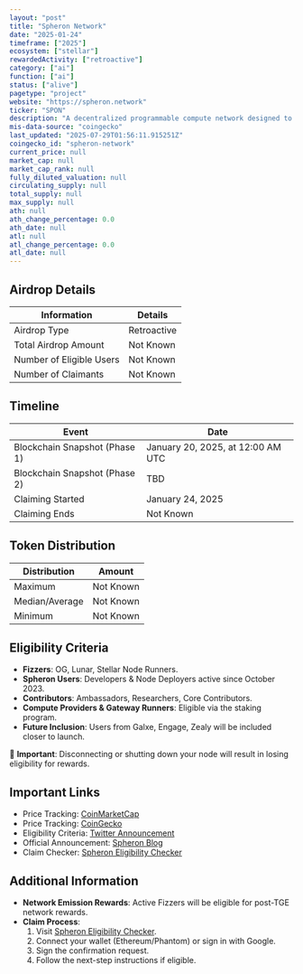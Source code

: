 ```yaml
---
layout: "post"
title: "Spheron Network"
date: "2025-01-24"
timeframe: ["2025"]
ecosystem: ["stellar"]
rewardedActivity: ["retroactive"]
category: ["ai"]
function: ["ai"]
status: ["alive"]
pagetype: "project"
website: "https://spheron.network"
ticker: "SPON"
description: "A decentralized programmable compute network designed to power autonomous AI agents."
mis-data-source: "coingecko"
last_updated: "2025-07-29T01:56:11.915251Z"
coingecko_id: "spheron-network"
current_price: null
market_cap: null
market_cap_rank: null
fully_diluted_valuation: null
circulating_supply: null
total_supply: null
max_supply: null
ath: null
ath_change_percentage: 0.0
ath_date: null
atl: null
atl_change_percentage: 0.0
atl_date: null
---
```


## Airdrop Details

| Information              | Details     |
| ------------------------ | ----------- |
| Airdrop Type             | Retroactive |
| Total Airdrop Amount     | Not Known   |
| Number of Eligible Users | Not Known   |
| Number of Claimants      | Not Known   |

## Timeline

| Event                         | Date                              |
| ----------------------------- | --------------------------------- |
| Blockchain Snapshot (Phase 1) | January 20, 2025, at 12:00 AM UTC |
| Blockchain Snapshot (Phase 2) | TBD                               |
| Claiming Started              | January 24, 2025                  |
| Claiming Ends                 | Not Known                         |

## Token Distribution

| Distribution   | Amount    |
| -------------- | --------- |
| Maximum        | Not Known |
| Median/Average | Not Known |
| Minimum        | Not Known |

## Eligibility Criteria

- **Fizzers**: OG, Lunar, Stellar Node Runners.
- **Spheron Users**: Developers & Node Deployers active since October 2023.
- **Contributors**: Ambassadors, Researchers, Core Contributors.
- **Compute Providers & Gateway Runners**: Eligible via the staking program.
- **Future Inclusion**: Users from Galxe, Engage, Zealy will be included closer to launch.

🔹 **Important**: Disconnecting or shutting down your node will result in losing eligibility for rewards.

## Important Links

- Price Tracking: [CoinMarketCap](https://coinmarketcap.com/currencies/spheron-network)
- Price Tracking: [CoinGecko](https://www.coingecko.com/en/coins/spheron-network)
- Eligibility Criteria: [Twitter Announcement](https://x.com/SpheronFDN/status/1882848514423824486)
- Official Announcement: [Spheron Blog](https://blog.spheron.network/spon-the-foundational-token-powering-the-ai-agent-economy)
- Claim Checker: [Spheron Eligibility Checker](https://checker.spheron.network)

## Additional Information

- **Network Emission Rewards**: Active Fizzers will be eligible for post-TGE network rewards.
- **Claim Process**:
  1. Visit [Spheron Eligibility Checker](https://checker.spheron.network).
  2. Connect your wallet (Ethereum/Phantom) or sign in with Google.
  3. Sign the confirmation request.
  4. Follow the next-step instructions if eligible.